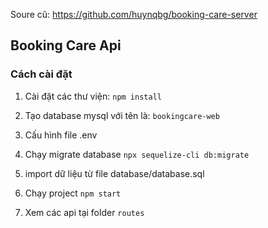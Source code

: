 Soure cũ: https://github.com/huynqbg/booking-care-server

## Booking Care Api

### Cách cài đặt

1. Cài đặt các thư viện:
   `npm install`

2. Tạo database mysql với tên là: `bookingcare-web`
3. Cấu hình file .env
4. Chạy migrate database
   `npx sequelize-cli db:migrate`
5. import dữ liệu từ file database/database.sql
6. Chạy project
   `npm start`
7. Xem các api tại folder `routes`
